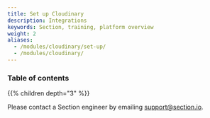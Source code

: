 ```yaml
---
title: Set up Cloudinary
description: Integrations
keywords: Section, training, platform overview
weight: 2
aliases:
  - /modules/cloudinary/set-up/
  - /modules/cloudinary/
---
```


### Table of contents

{{% children depth="3" %}}

Please contact a Section engineer by emailing support@section.io.